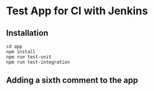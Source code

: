 # Test App for CI with Jenkins

## Installation

```
cd app
npm install
npm run test-unit
npm run test-integration
```

## Adding a sixth comment to the app
